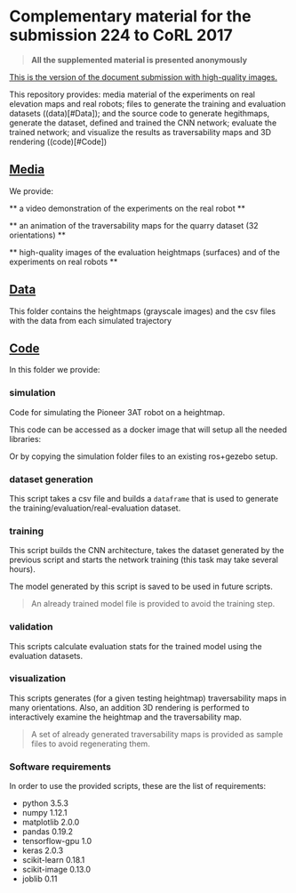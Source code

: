 # Complementary material for the submission 224 to CoRL 2017

> **All the supplemented material is presented anonymously**

[This is the version of the document submission with high-quality images.](submission/submission_224.pdf)

This repository provides: media material of the experiments on real elevation maps and real robots; files to generate the training and evaluation datasets ((data)[#Data]); and the source code to generate hegithmaps, generate the dataset, defined and trained the CNN network; evaluate the trained network; and visualize the results as traversability maps and 3D rendering ((code)[#Code])

## [Media](#Media)

We provide: 


** a video demonstration of the experiments on the real robot **


** an animation of the traversability maps for the quarry dataset (32 orientations) **


** high-quality images of the evaluation heightmaps (surfaces) and of the experiments on real robots **


## [Data]($data)

This folder contains the heightmaps (grayscale images) and the csv files with the data from each simulated trajectory


## [Code]($code)

In this folder we provide:

### simulation

Code for simulating the Pioneer 3AT robot on a heightmap. 

This code can be accessed as a docker image that will setup all the needed libraries:

Or by copying the simulation folder files to an existing ros+gezebo setup.

### dataset generation

This script takes a csv file and builds a `dataframe` that is used to generate the training/evaluation/real-evaluation dataset.

### training

This script builds the CNN architecture, takes the dataset generated by the previous script and starts the network training (this task may take several hours).

The model generated by this script is saved to be used in future scripts.

> An already trained model file is provided to avoid the training step.

### validation

This scripts calculate evaluation stats for the trained model using the evaluation datasets.

### visualization

This scripts generates (for a given testing heightmap) traversability maps in many orientations. Also, an addition 3D rendering is performed to interactively examine the heightmap and the traversability map.

> A set of already generated traversability maps is provided as sample files to avoid regenerating them.


### Software requirements

In order to use the provided scripts, these are the list of requirements:

  * python 3.5.3
  * numpy 1.12.1
  * matplotlib 2.0.0
  * pandas 0.19.2
  * tensorflow-gpu 1.0
  * keras 2.0.3
  * scikit-learn 0.18.1
  * scikit-image 0.13.0
  * joblib 0.11

